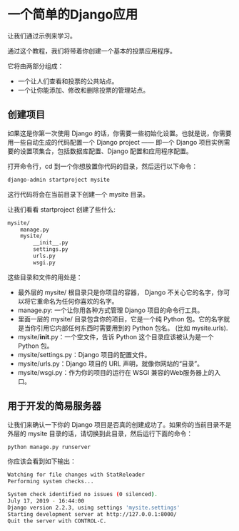# 一个简单的Django应用

让我们通过示例来学习。

通过这个教程，我们将带着你创建一个基本的投票应用程序。

它将由两部分组成：

* 一个让人们查看和投票的公共站点。
* 一个让你能添加、修改和删除投票的管理站点。

## 创建项目

如果这是你第一次使用 Django 的话，你需要一些初始化设置。也就是说，你需要用一些自动生成的代码配置一个 Django project —— 即一个 Django 项目实例需要的设置项集合，包括数据库配置、Django 配置和应用程序配置。

打开命令行，cd 到一个你想放置你代码的目录，然后运行以下命令：

```sh
django-admin startproject mysite
```

这行代码将会在当前目录下创建一个 mysite 目录。

让我们看看 startproject 创建了些什么:

```sh
mysite/
    manage.py
    mysite/
        __init__.py
        settings.py
        urls.py
        wsgi.py
```

这些目录和文件的用处是：

* 最外层的 mysite/ 根目录只是你项目的容器， Django 不关心它的名字，你可以将它重命名为任何你喜欢的名字。
* manage.py: 一个让你用各种方式管理 Django 项目的命令行工具。
* 里面一层的 mysite/ 目录包含你的项目，它是一个纯 Python 包。它的名字就是当你引用它内部任何东西时需要用到的 Python 包名。 (比如 mysite.urls).
* mysite/__init__.py：一个空文件，告诉 Python 这个目录应该被认为是一个 Python 包。
* mysite/settings.py：Django 项目的配置文件。
* mysite/urls.py：Django 项目的 URL 声明，就像你网站的“目录”。
* mysite/wsgi.py：作为你的项目的运行在 WSGI 兼容的Web服务器上的入口。

## 用于开发的简易服务器

让我们来确认一下你的 Django 项目是否真的创建成功了。如果你的当前目录不是外层的 mysite 目录的话，请切换到此目录，然后运行下面的命令：

```py
python manage.py runserver
```

你应该会看到如下输出：

```sh
Watching for file changes with StatReloader
Performing system checks...

System check identified no issues (0 silenced).
July 17, 2019 - 16:44:00
Django version 2.2.3, using settings 'mysite.settings'
Starting development server at http://127.0.0.1:8000/
Quit the server with CONTROL-C.

```
